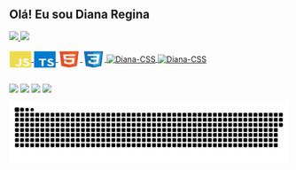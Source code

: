 

<!--<img src="banner.png" />-->


## Olá! Eu sou Diana Regina

 <div>
  <a href="https://github.com/DevDiana">
  <img height="180em" src="https://github-readme-stats.vercel.app/api?username=DevDiana&show_icons=true&theme=dracula&include_all_commits=true&count_private=true"/>
  <img height="180em" src="https://github-readme-stats.vercel.app/api/top-langs/?username=DevDiana&layout=compact&langs_count=7&theme=dracula"/>
</div>
  <div style="display: inline_block"><br>
  <img align="center" alt="Diana-Js" height="30" width="40" src="https://raw.githubusercontent.com/devicons/devicon/master/icons/javascript/javascript-plain.svg">
  <img align="center" alt="Diana-Ts" height="30" width="40" src="https://raw.githubusercontent.com/devicons/devicon/master/icons/typescript/typescript-plain.svg">
  <img align="center" alt="Diana-HTML" height="30" width="40" src="https://raw.githubusercontent.com/devicons/devicon/master/icons/html5/html5-original.svg">
   <img align="center" alt="Diana-CSS" height="30" width="40" src="https://raw.githubusercontent.com/devicons/devicon/master/icons/css3/css3-original.svg">
   <img align="center" alt="Diana-CSS" height="30" width="40" src="https://cdn.jsdelivr.net/gh/devicons/devicon/icons/angularjs/angularjs-original.svg">
   <img align="center" alt="Diana-CSS" height="30" width="40" src="https://cdn.jsdelivr.net/gh/devicons/devicon/icons/ionic/ionic-original.svg">
  
</div>

##
  <div>
      <a href="https://www.youtube.com/channel/UC0DjjZh5Xt4CnhOi2esAvIQ" target="_blank"><img src="https://img.shields.io/badge/YouTube-FF0000?style=for-the-badge&logo=youtube&logoColor=white" target="_blank"></a>
  <a href="https://www.instagram.com/dianareginasilva_/" target="_blank"><img src="https://img.shields.io/badge/-Instagram-%23E4405F?style=for-the-badge&logo=instagram&logoColor=white" target="_blank"></a> 
  <a href = "mailto:devdianaregina@gmail.com"><img src="https://img.shields.io/badge/-Gmail-%23333?style=for-the-badge&logo=gmail&logoColor=white" target="_blank"></a>
  <a href="https://www.linkedin.com/in/diana-regina20/" target="_blank"><img src="https://img.shields.io/badge/-LinkedIn-%230077B5?style=for-the-badge&logo=linkedin&logoColor=white" target="_blank"></a> 
  </div>
  
   ![Snake animation](https://github.com/DevDiana/DevDiana/blob/output/github-contribution-grid-snake.svg)




<!--
**DevDiana/DevDiana** is a ✨ _special_ ✨ repository because its `README.md` (this file) appears on your GitHub profile.

Here are some ideas to get you started:

- 🔭 I’m currently working on ...
- 🌱 I’m currently learning ...
- 👯 I’m looking to collaborate on ...
- 🤔 I’m looking for help with ...
- 💬 Ask me about ...
- 📫 How to reach me: ...
- 😄 Pronouns: ...
- ⚡ Fun fact: ...
-->
